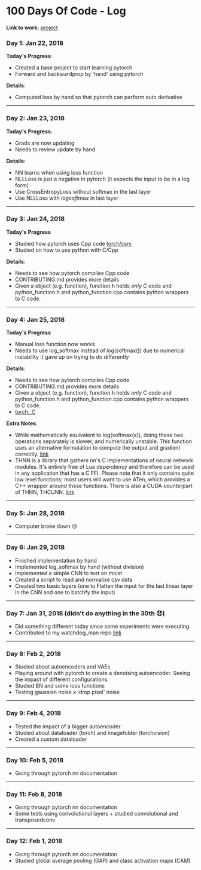 # 100 Days Of Code - Log

**Link to work:**
[project](https://github.com/vturrisi/pytorch-journey)

### Day 1: Jan 22, 2018

**Today's Progress**:
- Created a base project to start learning pytorch
- Forward and backwardprop by 'hand' using pytorch

**Details**:
- Computed loss by hand so that pytorch can perform auto derivative

---

### Day 2: Jan 23, 2018

**Today's Progress**:
- Grads are now updating
- Needs to review update by hand

**Details**:
- NN learns when using loss function
- NLLLoss is just a negative in pytorch (it expects the input to be in a log form)
- Use CrossEntropyLoss without softmax in the last layer
- Use NLLLoss with *logsoftmax* in last layer

---

### Day 3: Jan 24, 2018

**Today's Progress**
- Studied how pytorch uses Cpp code [torch/csrc](https://github.com/pytorch/pytorch/tree/master/torch/csrc)
- Studied on how to use python with C/Cpp

**Details**:
- Needs to see how pytorch compiles Cpp code
- CONTRIBUTING.md provides more details
- Given a object (e.g. function), function.h holds *only* C code and python_function.h and python_function.cpp contains python wrappers to C code.

---

### Day 4: Jan 25, 2018

**Today's Progress**
- Manual loss function now works
- Needs to use log_softmax instead of log(softmax()) due to numerical instability :( gave up on trying to do differently

**Details**:
- Needs to see how pytorch compiles Cpp code
- CONTRIBUTING.md provides more details
- Given a object (e.g. function), function.h holds *only* C code and python_function.h and python_function.cpp contains python wrappers to C code.
- [torch._C](https://github.com/pytorch/pytorch/blob/master/torch/csrc/Module.cpp#L732-L742)

**Extra Notes**:
- While mathematically equivalent to log(softmax(x)), doing these two operations separately is slower, and numerically unstable. This function uses an alternative formulation to compute the output and gradient correctly. [link](https://pytorch.org/docs/master/nn.html#log-softmax)
- THNN is a library that gathers nn's C implementations of neural network modules. It's entirely free of Lua dependency and therefore can be used in any application that has a C FFI. Please note that it only contains quite low level functions; most users will want to use ATen, which provides a C++ wrapper around these functions. There is also a CUDA counterpart of THNN, THCUNN. [link](https://github.com/pytorch/pytorch/tree/517c7c98610402e2746586c78987c64c28e024aa/aten/src/THNN)

---

### Day 5: Jan 28, 2018
- Computer broke down :cry:

---

### Day 6: Jan 29, 2018
- Finished implementation by hand
- Implemented log_softmax by hand (without division)
- Implemented a simple CNN to test on mnist
- Created a script to read and normalise csv data
- Created two basic layers (one to Flatten the input for the last linear layer in the CNN and one to batchfy the input)

---

### Day 7: Jan 31, 2018 (didn't do anything in the 30th :disappointed:)

- Did something different today since some experiments were executing.
- Contributed to my watchdog_man repo [link](https://github.com/vturrisi/watchdog_man)

---

### Day 8: Feb 2, 2018

- Studied about autoencoders and VAEs
- Playing around with pytorch to create a denoising autoencoder. Seeing the impact of different configurations.
- Studied BN and some loss functions
- Testing gaussian noise x 'drop pixel' noise

--- 

### Day 9: Feb 4, 2018

- Tested the impact of a bigger autoencoder
- Studied about dataloader (torch) and imagefolder (torchvision)
- Created a custom dataloader

---

### Day 10: Feb 5, 2018

- Going through pytorch nn documentation

---

### Day 11: Feb 8, 2018

- Going through pytorch nn documentation
- Some tests using convolutional layers + studied convolutional and transposedconv

---

### Day 12: Feb 1, 2018

- Going through pytorch nn documentation
- Studied global average pooling (GAP) and class activation maps (CAM)
